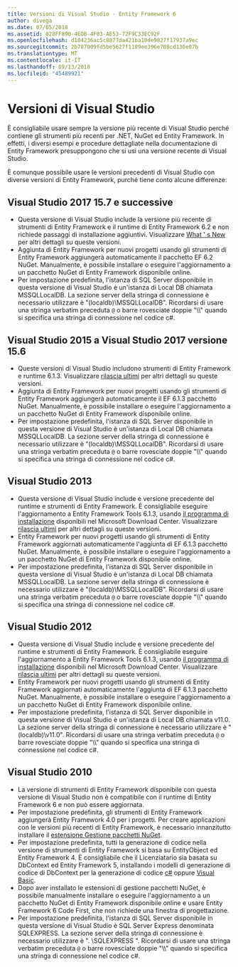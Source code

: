 ```yaml
---
title: Versioni di Visual Studio - Entity Framework 6
author: divega
ms.date: 07/05/2018
ms.assetid: 028FF890-4EDB-4F03-AE53-72F9C33EC92F
ms.openlocfilehash: d104236ac5c8877da421ba10de9827f17937a9ec
ms.sourcegitcommit: 2b787009fd5be5627f1189ee396e708cd130e07b
ms.translationtype: MT
ms.contentlocale: it-IT
ms.lasthandoff: 09/13/2018
ms.locfileid: "45489921"
---
```

# <a name="visual-studio-releases"></a>Versioni di Visual Studio

È consigliabile usare sempre la versione più recente di Visual Studio perché contiene gli strumenti più recenti per .NET, NuGet ed Entity Framework.
In effetti, i diversi esempi e procedure dettagliate nella documentazione di Entity Framework presuppongono che si usi una versione recente di Visual Studio.

È comunque possibile usare le versioni precedenti di Visual Studio con diverse versioni di Entity Framework, purché tiene conto alcune differenze:

## <a name="visual-studio-2017-157-and-newer"></a>Visual Studio 2017 15.7 e successive

- Questa versione di Visual Studio include la versione più recente di strumenti di Entity Framework e il runtime di Entity Framework 6.2 e non richiede passaggi di installazione aggiuntivi.
Visualizzare [What ' s New](~/ef6/what-is-new/index.md) per altri dettagli su queste versioni.
- Aggiunta di Entity Framework per nuovi progetti usando gli strumenti di Entity Framework aggiungerà automaticamente il pacchetto EF 6.2 NuGet.
Manualmente, è possibile installare o eseguire l'aggiornamento a un pacchetto NuGet di Entity Framework disponibile online.
- Per impostazione predefinita, l'istanza di SQL Server disponibile in questa versione di Visual Studio è un'istanza di Local DB chiamata MSSQLLocalDB.
La sezione server della stringa di connessione è necessario utilizzare è "(localdb)\\MSSQLLocalDB".
Ricordarsi di usare una stringa verbatim preceduta `@` o barre rovesciate doppie "\\\\" quando si specifica una stringa di connessione nel codice c#.  


## <a name="visual-studio-2015-to-visual-studio-2017-156"></a>Visual Studio 2015 a Visual Studio 2017 versione 15.6

- Queste versioni di Visual Studio includono strumenti di Entity Framework e runtime 6.1.3.
Visualizzare [rilascia ultimi](~/ef6/what-is-new/past-releases.md#ef-613) per altri dettagli su queste versioni.
- Aggiunta di Entity Framework per nuovi progetti usando gli strumenti di Entity Framework aggiungerà automaticamente il EF 6.1.3 pacchetto NuGet.
Manualmente, è possibile installare o eseguire l'aggiornamento a un pacchetto NuGet di Entity Framework disponibile online.
- Per impostazione predefinita, l'istanza di SQL Server disponibile in questa versione di Visual Studio è un'istanza di Local DB chiamata MSSQLLocalDB.
La sezione server della stringa di connessione è necessario utilizzare è "(localdb)\\MSSQLLocalDB".
Ricordarsi di usare una stringa verbatim preceduta `@` o barre rovesciate doppie "\\\\" quando si specifica una stringa di connessione nel codice c#.  


## <a name="visual-studio-2013"></a>Visual Studio 2013
- Questa versione di Visual Studio include e versione precedente del runtime e strumenti di Entity Framework.
È consigliabile eseguire l'aggiornamento a Entity Framework Tools 6.1.3, usando [il programma di installazione](https://www.microsoft.com/en-us/download/details.aspx?id=40762) disponibili nel Microsoft Download Center.
Visualizzare [rilascia ultimi](~/ef6/what-is-new/past-releases.md#ef-613) per altri dettagli su queste versioni.
- Entity Framework per nuovi progetti usando gli strumenti di Entity Framework aggiornati automaticamente l'aggiunta di EF 6.1.3 pacchetto NuGet.
Manualmente, è possibile installare o eseguire l'aggiornamento a un pacchetto NuGet di Entity Framework disponibile online.
- Per impostazione predefinita, l'istanza di SQL Server disponibile in questa versione di Visual Studio è un'istanza di Local DB chiamata MSSQLLocalDB.
La sezione server della stringa di connessione è necessario utilizzare è "(localdb)\\MSSQLLocalDB".
Ricordarsi di usare una stringa verbatim preceduta `@` o barre rovesciate doppie "\\\\" quando si specifica una stringa di connessione nel codice c#.  

## <a name="visual-studio-2012"></a>Visual Studio 2012

- Questa versione di Visual Studio include e versione precedente del runtime e strumenti di Entity Framework.
È consigliabile eseguire l'aggiornamento a Entity Framework Tools 6.1.3, usando [il programma di installazione](https://www.microsoft.com/en-us/download/details.aspx?id=40762) disponibili nel Microsoft Download Center.
Visualizzare [rilascia ultimi](~/ef6/what-is-new/past-releases.md#ef-613) per altri dettagli su queste versioni.
- Entity Framework per nuovi progetti usando gli strumenti di Entity Framework aggiornati automaticamente l'aggiunta di EF 6.1.3 pacchetto NuGet.
Manualmente, è possibile installare o eseguire l'aggiornamento a un pacchetto NuGet di Entity Framework disponibile online.
- Per impostazione predefinita, l'istanza di SQL Server disponibile in questa versione di Visual Studio è un'istanza di Local DB chiamata v11.0.
La sezione server della stringa di connessione è necessario utilizzare è "(localdb)\\v11.0".
Ricordarsi di usare una stringa verbatim preceduta `@` o barre rovesciate doppie "\\\\" quando si specifica una stringa di connessione nel codice c#.  

## <a name="visual-studio-2010"></a>Visual Studio 2010

- La versione di strumenti di Entity Framework disponibile con questa versione di Visual Studio non è compatibile con il runtime di Entity Framework 6 e non può essere aggiornata.
- Per impostazione predefinita, gli strumenti di Entity Framework aggiungerà Entity Framework 4.0 per i progetti.
Per creare applicazioni con le versioni più recenti di Entity Framework, è necessario innanzitutto installare il [estensione Gestione pacchetti NuGet](https://marketplace.visualstudio.com/items?itemName=NuGetTeam.NuGetPackageManager).
- Per impostazione predefinita, tutti la generazione di codice nella versione di strumenti di Entity Framework si basa su EntityObject ed Entity Framework 4.
È consigliabile che il Licenziatario sia basata su DbContext ed Entity Framework 5, installando i modelli di generazione di codice di DbContext per la generazione di codice [c#](https://marketplace.visualstudio.com/items?itemName=EntityFrameworkTeam.EF5xDbContextGeneratorforC) oppure [Visual Basic](https://marketplace.visualstudio.com/items?itemName=EntityFrameworkTeam.EF5xDbContextGeneratorforVBNET).
- Dopo aver installato le estensioni di gestione pacchetti NuGet, è possibile manualmente installare o eseguire l'aggiornamento a un pacchetto NuGet di Entity Framework disponibile online e usare Entity Framework 6 Code First, che non richiede una finestra di progettazione.
- Per impostazione predefinita, l'istanza di SQL Server disponibile in questa versione di Visual Studio è SQL Server Express denominata SQLEXPRESS.
La sezione server della stringa di connessione è necessario utilizzare è ". \\SQLEXPRESS ".
Ricordarsi di usare una stringa verbatim preceduta `@` o barre rovesciate doppie "\\\\" quando si specifica una stringa di connessione nel codice c#.
